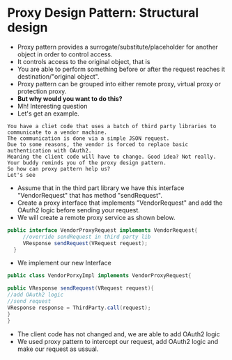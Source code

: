# Proxy Design Pattern: Structural design
* Proxy pattern provides a surrogate/substitute/placeholder for another object in order to control access. 
* It controls access to the original object, that is
* You are able to perform something before or after the request reaches it destination/"original object".
* Proxy pattern can be grouped into either remote proxy, virtual proxy or protection proxy. 
* **But why would you want to do this?**
* Mh! Interesting question
* Let's get an example.

```
You have a cliet code that uses a batch of third party libraries to communicate to a vendor machine.
The communication is done via a simple JSON request.
Due to some reasons, the vendor is forced to replace basic authentication with OAuth2.
Meaning the client code will have to change. Good idea? Not really.
Your buddy reminds you of the proxy design pattern.
So how can proxy pattern help us?
Let's see
```
* Assume that in the third part library we have this interface "VendorRequest" that has method "sendRequest". 
* Create a proxy interface that implements "VendorRequest" and add the OAuth2 logic before sending your request.
* We will create a remote proxy service as shown below.

```java
public interface VendorProxyRequest implements VendorRequest{
     //override sendRequest in third party lib
     VResponse sendRequest(VRequest request);
  }
```

* We implement our new Interface

```java
public class VendorPorxyImpl implements VendorProxyRequest{

public VResponse sendRequest(VRequest request){
//add OAuth2 logic
//send request
VResponse response = ThirdParty.call(request);
}
}
```
* The client code has not changed and, we are able to add OAuth2 logic
* We used proxy pattern to intercept our request, add OAuth2 logic and make our request as ussual. 

